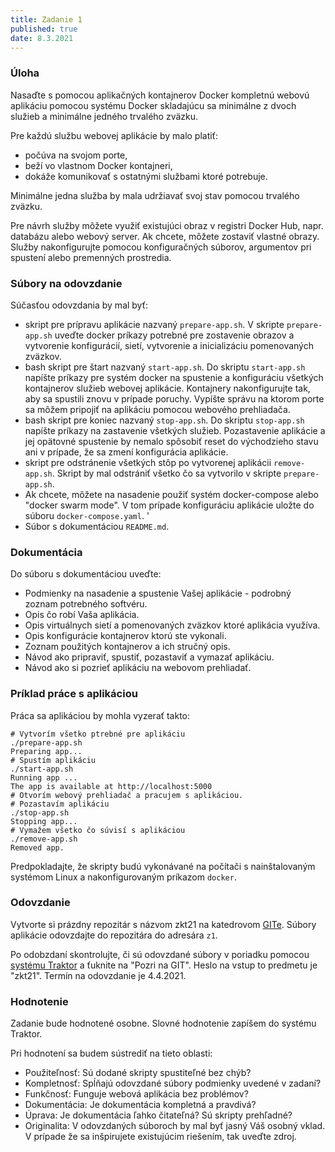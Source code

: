 ```yaml
---
title: Zadanie 1
published: true
date: 8.3.2021
---
```


### Úloha 

Nasaďte s pomocou aplikačných kontajnerov Docker kompletnú webovú aplikáciu pomocou systému Docker skladajúcu sa minimálne z dvoch služieb a minimálne jedného trvalého zväzku.

Pre každú službu webovej aplikácie by malo platiť:

- počúva na svojom porte,
- beží vo vlastnom Docker kontajneri,
- dokáže komunikovať s ostatnými službami ktoré potrebuje.

Minimálne jedna služba by mala udržiavať svoj stav pomocou trvalého zväzku.

Pre návrh služby môžete využiť existujúci obraz v registri Docker Hub, napr. databázu alebo webový server. Ak chcete, môžete zostaviť vlastné obrazy. Služby nakonfigurujte pomocou konfiguračných súborov, argumentov pri spustení alebo premenných prostredia.

### Súbory na odovzdanie

Súčasťou odovzdania by mal byť:

- skript pre prípravu aplikácie nazvaný  `prepare-app.sh`. V skripte `prepare-app.sh` uveďte docker príkazy potrebné pre zostavenie obrazov a vytvorenie konfigurácií, sietí, vytvorenie a inicializáciu  pomenovaných zväzkov.
- bash skript pre štart nazvaný `start-app.sh`. Do skriptu `start-app.sh` napíšte príkazy pre systém docker na spustenie a konfiguráciu všetkých kontajnerov služieb webovej aplikácie.  Kontajnery nakonfigurujte tak, aby sa spustili znovu v prípade poruchy. Vypíšte správu na ktorom porte sa môžem pripojiť na aplikáciu pomocou webového prehliadača.
- bash skript pre koniec nazvaný `stop-app.sh`. Do skriptu `stop-app.sh` napíšte príkazy na zastavenie všetkých služieb. Pozastavenie aplikácie a jej opätovné spustenie by nemalo spôsobiť reset do východzieho stavu ani v prípade, že sa zmení konfigurácia aplikácie. 
- skript pre odstránenie všetkých stôp po vytvorenej aplikácii `remove-app.sh`.  Skript by mal odstrániť všetko čo sa vytvorilo v skripte `prepare-app.sh`.
- Ak chcete, môžete na nasadenie použiť systém docker-compose alebo "docker swarm mode". V tom prípade konfiguráciu aplikácie uložte do súboru `docker-compose.yaml`.
'
- Súbor s dokumentáciou `README.md`.

### Dokumentácia

Do súboru s dokumentáciou uveďte:

- Podmienky na nasadenie a spustenie Vašej aplikácie - podrobný zoznam potrebného softvéru.
- Opis čo robí Vaša aplikácia.
- Opis virtuálnych sietí a pomenovaných zväzkov ktoré aplikácia využíva.
- Opis konfigurácie kontajnerov ktorú ste vykonali.
- Zoznam použitých kontajnerov a ich stručný opis.
- Návod ako pripraviť, spustiť, pozastaviť a vymazať aplikáciu.
- Návod ako si pozrieť aplikáciu na webovom prehliadať.

### Príklad práce s aplikáciou

Práca sa aplikáciou by mohla vyzerať takto:

```
# Vytvorím všetko ptrebné pre aplikáciu
./prepare-app.sh
Preparing app...
# Spustím aplikáciu
./start-app.sh
Running app ...
The app is available at http://localhost:5000
# Otvorím webový prehliadač a pracujem s aplikáciou.
# Pozastavím aplikáciu
./stop-app.sh
Stopping app...
# Vymažem všetko čo súvisí s aplikáciou
./remove-app.sh
Removed app.
```

Predpokladajte, že skripty budú vykonávané na počítači s nainštalovaným systémom Linux a  nakonfigurovaným príkazom `docker`.

### Odovzdanie

Vytvorte si prázdny repozitár s názvom zkt21 na katedrovom [GITe](https://git.kemt.fei.tuke.sk).
Súbory aplikácie odovzdajte do repozitára do adresára `z1`.

Po odobzdaní skontrolujte, či sú odovzdané súbory v poriadku pomocou [systému Traktor](https://traktor.kemt.fei.tuke.sk/#submit/146) a ťuknite na "Pozri na GIT". Heslo na vstup to predmetu je "zkt21". Termín na odovzdanie je 4.4.2021.

### Hodnotenie

Zadanie bude hodnotené osobne. Slovné hodnotenie zapíšem do systému Traktor.

Pri hodnotení sa budem sústrediť na tieto oblasti:

- Použiteľnosť: Sú dodané skripty spustiteľné bez chýb? 
- Kompletnosť: Spĺňajú odovzdané súbory podmienky uvedené v zadaní?
- Funkčnosť: Funguje webová aplikácia bez problémov?
- Dokumentácia: Je dokumentácia kompletná a pravdivá?
- Úprava: Je dokumentácia ľahko čitateľná? Sú skripty prehľadné?
- Originalita: V odovzdaných súboroch by mal byť jasný Váš osobný vklad. V prípade že sa inšpirujete existujúcim riešením, tak uveďte zdroj.

